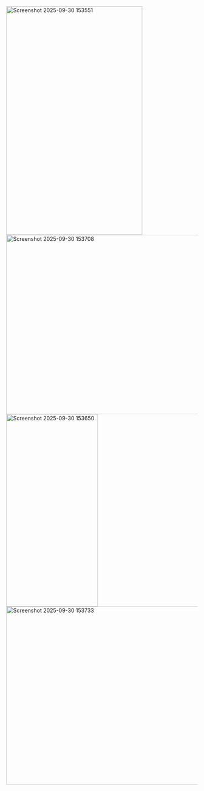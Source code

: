 <img width="358" height="603" alt="Screenshot 2025-09-30 153551" src="https://github.com/user-attachments/assets/40c6f4a6-d82d-4c18-8858-f8c7a9ca3c30" />
<img width="614" height="473" alt="Screenshot 2025-09-30 153708" src="https://github.com/user-attachments/assets/150a40c5-f25d-4674-9638-14ee721b89a5" />
<img width="241" height="507" alt="Screenshot 2025-09-30 153650" src="https://github.com/user-attachments/assets/e88f009c-b43e-454d-8c4f-5b0e99c67af5" />
<img width="615" height="470" alt="Screenshot 2025-09-30 153733" src="https://github.com/user-attachments/assets/4ef0d832-4a9f-4dd9-8181-7a539c5c6f4c" />
